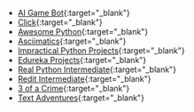 - [AI Game Bot](https://www.freecodecamp.org/news/how-to-build-an-ai-game-bot-using-openai-gym-and-universe-f2eb9bfbb40a/){:target="_blank"}
- [Click](https://click.palletsprojects.com/en/master/){:target="_blank"}
- [Awesome Python](https://python.libhunt.com/){:target="_blank"}
- [Asciimatics](https://github.com/peterbrittain/asciimatics){:target="_blank"}
- [Impractical Python Projects](https://nostarch.com/impracticalpythonprojects){:target="_blank"}
- [Edureka Projects](https://www.edureka.co/blog/python-projects/){:target="_blank"}
- [Real Python Intermediate](https://realpython.com/intermediate-python-project-ideas/){:target="_blank"}
- [Redit Intermediate](https://www.reddit.com/r/Python/comments/bi2lf3/what_are_some_fun_intermediate_python_projects/){:target="_blank"}
- [3 of a Crime](https://boardgamegeek.com/boardgame/7641/three-crime){:target="_blank"}
- [Text Adventures](https://www.raspberrypi.org/blog/making-text-adventure-wireframe-6/){:target="_blank"}

